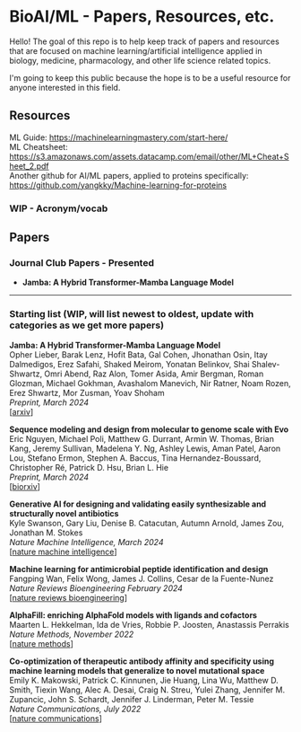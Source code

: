 # BioAI/ML - Papers, Resources, etc. 

Hello! The goal of this repo is to help keep track of papers and resources that are focused on machine learning/artificial intelligence applied in biology, medicine, pharmacology, and other life science related topics. 

I'm going to keep this public because the hope is to be a useful resource for anyone interested in this field.  

## Resources
ML Guide: https://machinelearningmastery.com/start-here/  \
ML Cheatsheet: https://s3.amazonaws.com/assets.datacamp.com/email/other/ML+Cheat+Sheet_2.pdf \
Another github for AI/ML papers, applied to proteins specifically: https://github.com/yangkky/Machine-learning-for-proteins
### WIP - Acronym/vocab

## Papers
### Journal Club Papers - Presented

- **Jamba: A Hybrid Transformer-Mamba Language Model** 
---
### Starting list (WIP, will list newest to oldest, update with categories as we get more papers)

**Jamba: A Hybrid Transformer-Mamba Language Model**  \
Opher Lieber, Barak Lenz, Hofit Bata, Gal Cohen, Jhonathan Osin, Itay Dalmedigos, Erez Safahi, Shaked Meirom, Yonatan Belinkov, Shai Shalev-Shwartz, Omri Abend, Raz Alon, Tomer Asida, Amir Bergman, Roman Glozman, Michael Gokhman, Avashalom Manevich, Nir Ratner, Noam Rozen, Erez Shwartz, Mor Zusman, Yoav Shoham  \
*Preprint, March 2024*  \
[[arxiv](https://arxiv.org/pdf/2403.19887.pdf)] 

**Sequence modeling and design from molecular to genome scale with Evo**  \
Eric Nguyen, Michael Poli, Matthew G. Durrant, Armin W. Thomas, Brian Kang, Jeremy Sullivan, Madelena Y. Ng, Ashley Lewis, Aman Patel, Aaron Lou, Stefano Ermon, Stephen A. Baccus, Tina Hernandez-Boussard, Christopher Ré, Patrick D. Hsu, Brian L. Hie  \
*Preprint, March 2024*  \
[[biorxiv](https://www.biorxiv.org/content/10.1101/2024.02.27.582234v2.full.pdf+html)]

**Generative AI for designing and validating easily synthesizable and structurally novel antibiotics**  \
Kyle Swanson, Gary Liu, Denise B. Catacutan, Autumn Arnold, James Zou, Jonathan M. Stokes  \
*Nature Machine Intelligence, March 2024*  \
[[nature machine intelligence](https://doi.org/10.1038/s42256-024-00809-7)]

**Machine learning for antimicrobial peptide identification and design**  \
Fangping Wan, Felix Wong, James J. Collins, Cesar de la Fuente-Nunez \
*Nature Reviews Bioengineering February 2024*  \
[[nature reviews bioengineering](https://doi.org/10.1038/s44222-024-00152-x)]

**AlphaFill: enriching AlphaFold models with ligands and cofactors**  \
Maarten L. Hekkelman, Ida de Vries, Robbie P. Joosten, Anastassis Perrakis  \
*Nature Methods, November 2022*  \
[[nature methods](https://doi.org/10.1038/s41592-022-01685-y)]

**Co-optimization of therapeutic antibody affinity and specificity using machine learning models that generalize to novel mutational space**  \
Emily K. Makowski, Patrick C. Kinnunen, Jie Huang, Lina Wu, Matthew D. Smith, Tiexin Wang, Alec A. Desai, Craig N. Streu, Yulei Zhang, Jennifer M. Zupancic, John S. Schardt, Jennifer J. Linderman, Peter M. Tessie  \
*Nature Communications, July 2022*  \
[[nature communications](https://doi.org/10.1038/s41467-022-31457-3)]
